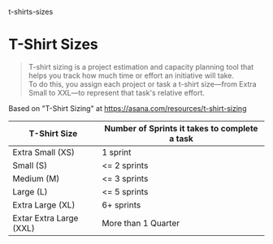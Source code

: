 t-shirts-sizes
# T-Shirt Sizes

> T-shirt sizing is a project estimation and capacity planning tool that helps you track how much time or effort an initiative will take.<br/>
> To do this, you assign each project or task a t-shirt size—from Extra Small to XXL—to represent that task's relative effort.

Based on "T-Shirt Sizing" at https://asana.com/resources/t-shirt-sizing

| T-Shirt Size | Number of Sprints it takes to complete a task |
| -- | --- |
| Extra Small (XS) | 1 sprint |
| Small (S) | <= 2 sprints |
| Medium (M) | <= 3 sprints |
| Large (L) | <= 5 sprints |
| Extra Large (XL) | 6+ sprints |
| Extar Extra Large (XXL) | More than 1 Quarter |
